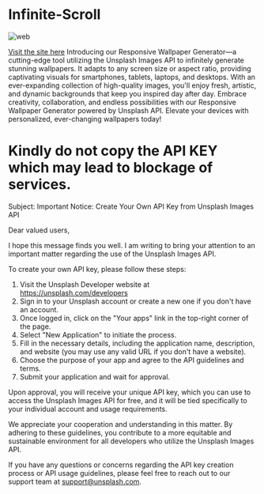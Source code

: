 # Infinite-Scroll
![web](https://github.com/Yogesh9389/Infinite-Scroll/assets/125749946/4152ccd1-c7cf-4eb6-9db8-94b52187e83f)

<a href= "">Visit the site here</a>
Introducing our Responsive Wallpaper Generator—a cutting-edge tool utilizing the Unsplash Images API to infinitely generate stunning wallpapers. It adapts to any screen size or aspect ratio, providing captivating visuals for smartphones, tablets, laptops, and desktops. With an ever-expanding collection of high-quality images, you'll enjoy fresh, artistic, and dynamic backgrounds that keep you inspired day after day. Embrace creativity, collaboration, and endless possibilities with our Responsive Wallpaper Generator powered by Unsplash API. Elevate your devices with personalized, ever-changing wallpapers today!

# Kindly do not copy the API KEY which may lead to blockage of services.
Subject: Important Notice: Create Your Own API Key from Unsplash Images API

Dear valued users,

I hope this message finds you well. I am writing to bring your attention to an important matter regarding the use of the Unsplash Images API.

To create your own API key, please follow these steps:

1. Visit the Unsplash Developer website at https://unsplash.com/developers
2. Sign in to your Unsplash account or create a new one if you don't have an account.
3. Once logged in, click on the "Your apps" link in the top-right corner of the page.
4. Select "New Application" to initiate the process.
5. Fill in the necessary details, including the application name, description, and website (you may use any valid URL if you don't have a website).
6. Choose the purpose of your app and agree to the API guidelines and terms.
7. Submit your application and wait for approval.

Upon approval, you will receive your unique API key, which you can use to access the Unsplash Images API for free, and it will be tied specifically to your individual account and usage requirements.

We appreciate your cooperation and understanding in this matter. By adhering to these guidelines, you contribute to a more equitable and sustainable environment for all developers who utilize the Unsplash Images API.

If you have any questions or concerns regarding the API key creation process or API usage guidelines, please feel free to reach out to our support team at [support@unsplash.com](mailto:support@unsplash.com).

